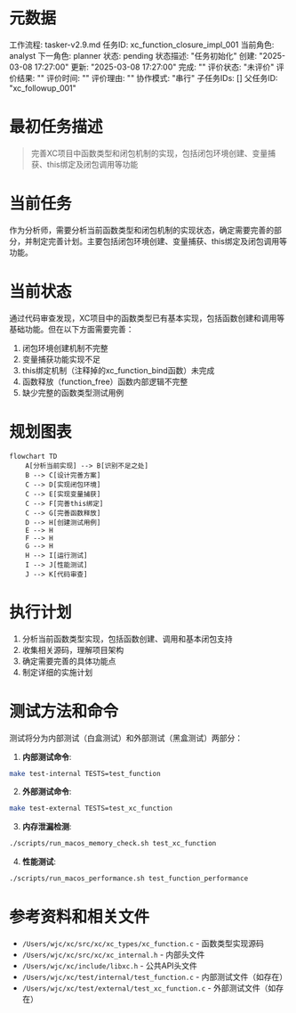 # 元数据
工作流程: tasker-v2.9.md
任务ID: xc_function_closure_impl_001
当前角色: analyst
下一角色: planner
状态: pending
状态描述: "任务初始化"
创建: "2025-03-08 17:27:00"
更新: "2025-03-08 17:27:00"
完成: ""
评价状态: "未评价"
评价结果: ""
评价时间: ""
评价理由: ""
协作模式: "串行"
子任务IDs: []
父任务ID: "xc_followup_001"

# 最初任务描述
> 完善XC项目中函数类型和闭包机制的实现，包括闭包环境创建、变量捕获、this绑定及闭包调用等功能

# 当前任务
作为分析师，需要分析当前函数类型和闭包机制的实现状态，确定需要完善的部分，并制定完善计划。主要包括闭包环境创建、变量捕获、this绑定及闭包调用等功能。

# 当前状态
通过代码审查发现，XC项目中的函数类型已有基本实现，包括函数创建和调用等基础功能。但在以下方面需要完善：

1. 闭包环境创建机制不完整
2. 变量捕获功能实现不足
3. this绑定机制（注释掉的xc_function_bind函数）未完成
4. 函数释放（function_free）函数内部逻辑不完整
5. 缺少完整的函数类型测试用例

# 规划图表
```mermaid
flowchart TD
    A[分析当前实现] --> B[识别不足之处]
    B --> C[设计完善方案]
    C --> D[实现闭包环境]
    C --> E[实现变量捕获]
    C --> F[完善this绑定]
    C --> G[完善函数释放]
    D --> H[创建测试用例]
    E --> H
    F --> H
    G --> H
    H --> I[运行测试]
    I --> J[性能测试]
    J --> K[代码审查]
```

# 执行计划
1. 分析当前函数类型实现，包括函数创建、调用和基本闭包支持
2. 收集相关源码，理解项目架构
3. 确定需要完善的具体功能点
4. 制定详细的实施计划

# 测试方法和命令
测试将分为内部测试（白盒测试）和外部测试（黑盒测试）两部分：

1. **内部测试命令**:
```bash
make test-internal TESTS=test_function
```

2. **外部测试命令**:
```bash
make test-external TESTS=test_xc_function
```

3. **内存泄漏检测**:
```bash
./scripts/run_macos_memory_check.sh test_xc_function
```

4. **性能测试**:
```bash
./scripts/run_macos_performance.sh test_function_performance
```

# 参考资料和相关文件
- `/Users/wjc/xc/src/xc/xc_types/xc_function.c` - 函数类型实现源码
- `/Users/wjc/xc/src/xc/xc_internal.h` - 内部头文件
- `/Users/wjc/xc/include/libxc.h` - 公共API头文件
- `/Users/wjc/xc/test/internal/test_function.c` - 内部测试文件（如存在）
- `/Users/wjc/xc/test/external/test_xc_function.c` - 外部测试文件（如存在）

